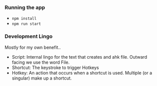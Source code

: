 ### Running the app
* `npm install`
* `npm run start`


### Development Lingo
Mostly for my own benefit..
* Script: Internal lingo for the text that creates and ahk file. Outward facing we use the word File.
* Shortcut: The keystroke to trigger Hotkeys
* Hotkey: An action that occurs when a shortcut is used. Multiple (or a singular) make up a shortcut.
